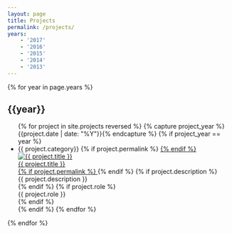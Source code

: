 ```yaml
---
layout: page
title: Projects
permalink: /projects/
years:
    - '2017'
    - '2016'
    - '2015'
    - '2014'
    - '2013'
---
```


{% for year in page.years %}

## {{year}}

<div class="project-list">
  <ul>
    {% for project in site.projects reversed %}
    {% capture project_year %}{{project.date | date: "%Y"}}{% endcapture %}
    {% if project_year == year %}
      <li>
          <span class="post-meta">{{ project.category}}</span>
          {% if project.permalink %}
          <a href="{{ project.url | prepend: site.baseurl }}" title="{{ project.title }}">
          {% endif %}
              <img src="{{ project.thumbnail }}" alt="{{ project.title }}"/>
              <div class="project-title">{{ project.title }}</div>
          {% if project.permalink %}
          </a>
          {% endif %}
          {% if project.description %}
          <div class="project-description">{{ project.description }}</div>
          {% endif %}
          {% if project.role %}
          <div class="note-it">{{ project.role }}</div>
          {% endif %}
      </li>
    {% endif %}
    {% endfor %}
  </ul>
</div>

{% endfor %}
